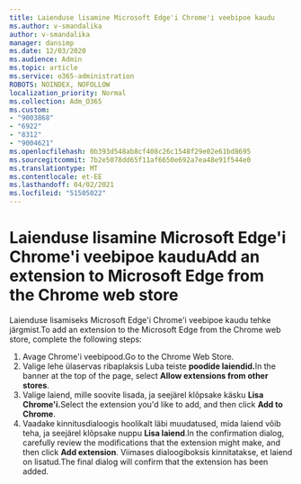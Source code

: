 ```yaml
---
title: Laienduse lisamine Microsoft Edge'i Chrome'i veebipoe kaudu
ms.author: v-smandalika
author: v-smandalika
manager: dansimp
ms.date: 12/03/2020
ms.audience: Admin
ms.topic: article
ms.service: o365-administration
ROBOTS: NOINDEX, NOFOLLOW
localization_priority: Normal
ms.collection: Adm_O365
ms.custom:
- "9003868"
- "6922"
- "8312"
- "9004621"
ms.openlocfilehash: 0b393d548ab8cf408c26c1548f29e02e61bd8695
ms.sourcegitcommit: 7b2e5078dd65f11af6650e692a7ea48e91f544e0
ms.translationtype: MT
ms.contentlocale: et-EE
ms.lasthandoff: 04/02/2021
ms.locfileid: "51505022"
---
```

# <a name="add-an-extension-to-microsoft-edge-from-the-chrome-web-store"></a><span data-ttu-id="9648c-102">Laienduse lisamine Microsoft Edge'i Chrome'i veebipoe kaudu</span><span class="sxs-lookup"><span data-stu-id="9648c-102">Add an extension to Microsoft Edge from the Chrome web store</span></span>

<span data-ttu-id="9648c-103">Laienduse lisamiseks Microsoft Edge'i Chrome'i veebipoe kaudu tehke järgmist.</span><span class="sxs-lookup"><span data-stu-id="9648c-103">To add an extension to the Microsoft Edge from the Chrome web store, complete the following steps:</span></span>

1. <span data-ttu-id="9648c-104">Avage Chrome'i veebipood.</span><span class="sxs-lookup"><span data-stu-id="9648c-104">Go to the Chrome Web Store.</span></span>
2. <span data-ttu-id="9648c-105">Valige lehe ülaservas ribaplaksis Luba teiste **poodide laiendid.**</span><span class="sxs-lookup"><span data-stu-id="9648c-105">In the banner at the top of the page, select **Allow extensions from other stores**.</span></span>
3. <span data-ttu-id="9648c-106">Valige laiend, mille soovite lisada, ja seejärel klõpsake käsku **Lisa Chrome'i.**</span><span class="sxs-lookup"><span data-stu-id="9648c-106">Select the extension you'd like to add, and then click **Add to Chrome**.</span></span>
4. <span data-ttu-id="9648c-107">Vaadake kinnitusdialoogis hoolikalt läbi muudatused, mida laiend võib teha, ja seejärel klõpsake nuppu **Lisa laiend**.</span><span class="sxs-lookup"><span data-stu-id="9648c-107">In the confirmation dialog, carefully review the modifications that the extension might make, and then click **Add extension**.</span></span>
<span data-ttu-id="9648c-108">Viimases dialoogiboksis kinnitatakse, et laiend on lisatud.</span><span class="sxs-lookup"><span data-stu-id="9648c-108">The final dialog will confirm that the extension has been added.</span></span>